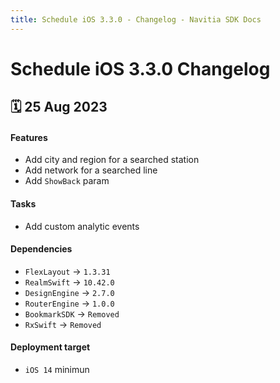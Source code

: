 ```yaml
---
title: Schedule iOS 3.3.0 - Changelog - Navitia SDK Docs
---
```


# Schedule iOS 3.3.0 Changelog

<h2>🗓 25 Aug 2023</h2>

#### Features
- Add city and region for a searched station
- Add network for a searched line
- Add `ShowBack` param

#### Tasks
- Add custom analytic events

#### Dependencies
- `FlexLayout` -> `1.3.31`
- `RealmSwift` -> `10.42.0`
- `DesignEngine` -> `2.7.0`
- `RouterEngine` -> `1.0.0`
- `BookmarkSDK` -> `Removed`
- `RxSwift` -> `Removed`

#### Deployment target
-  `iOS 14` minimun
